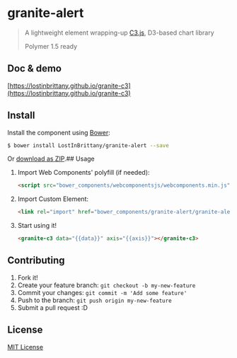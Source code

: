 # granite-alert

> A lightweight element wrapping-up [C3.js](http://c3js.org/), D3-based chart library
> 
> Polymer 1.5 ready

## Doc & demo

[https://lostinbrittany.github.io/granite-c3](https://lostinbrittany.github.io/granite-c3)

## Install

Install the component using [Bower](http://bower.io/):

```sh
$ bower install LostInBrittany/granite-alert --save
```

Or [download as ZIP](https://github.com/LostInBrittany/granite-alert/archive/gh-pages.zip).## Usage

1. Import Web Components' polyfill (if needed):

    ```html
    <script src="bower_components/webcomponentsjs/webcomponents.min.js"></script>
    ```

2. Import Custom Element:

    ```html
    <link rel="import" href="bower_components/granite-alert/granite-alert.html">
    ```

3. Start using it!

    ```html
    <granite-c3 data="{{data}}" axis="{{axis}}"></granite-c3>
    ```

## Contributing

1. Fork it!
2. Create your feature branch: `git checkout -b my-new-feature`
3. Commit your changes: `git commit -m 'Add some feature'`
4. Push to the branch: `git push origin my-new-feature`
5. Submit a pull request :D

## License

[MIT License](http://opensource.org/licenses/MIT)